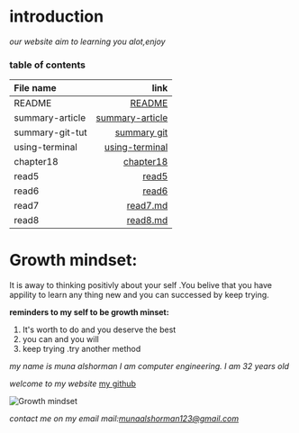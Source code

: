 
# introduction

*our website aim to learning you alot,enjoy*

### table of contents

| File name     | link                                   |
|:---------------| ---------------:|
| README         | [README](README.md)                   |
| summary-article| [summary-article](summary-article.md) |
| summary-git-tut| [summary git](summary-git-tut.md)     |
| using-terminal | [using-terminal](using-terminal.md)   |
| chapter18      | [chapter18](chapter18.md)             |
| read5          | [read5](read5.md)                    |
| read6          | [read6](read6.md)                    |
|read7           | [read7.md](read7.md)|
|read8         | [read8.md](read8.md)|
# Growth mindset: 
It is away to thinking positivly about your self .You belive that you have appility to learn any thing new and you can successed by keep trying.

**reminders to my self to be growth minset:**
1. It's worth to do and you deserve the best
1. you can and you will
1. keep trying .try another method



*my name is muna alshorman I am computer engineering. I am 32 years old*

*welcome to my website*
  [my github](https://munaalshorman.github.io/learning-journal/)
  
  
 ![Growth mindset](https://singularityhub.com/wp-content/uploads/2018/11/multicolored-brain-connections_shutterstock_347864354-1068x601.jpg)
 
 
 *contact me on my email mail:munaalshorman123@gmail.com*
 
 
 









